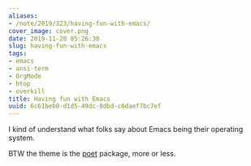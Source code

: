 ```yaml
---
aliases:
- /note/2019/323/having-fun-with-emacs/
cover_image: cover.png
date: 2019-11-20 05:26:30
slug: having-fun-with-emacs
tags:
- emacs
- ansi-term
- OrgMode
- htop
- overkill
title: Having fun with Emacs
uuid: 6c61beb0-d1d5-49dc-8dbd-c6daef7bc7ef
---
```


I kind of understand what folks say about Emacs being their operating system.

BTW the theme is the [poet](https://github.com/kunalb/poet) package, more or less.